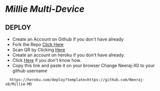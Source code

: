 
# *Millie Multi-Device*


<div align="left">

## DEPLOY
- Create an Account on Github if you don't have already
- Fork the Repo [Click Here](https://github.com/Neeraj-x0/Millie-MD/fork)
- Scan QR by Clicking [Here](https://millie-qr.up.railway.app/)
- Create an account on heroku if you don't have already.
- Click [Here](https://youtu.be/5yP-awzckYg) if you don't know how.
- Copy this link and paste it on your browser Change Neeraj-X0 to your github username <br>
```
  https://heroku.com/deploy?template=https://github.com/Neeraj-x0/Millie-MD
```  


</div>

  

